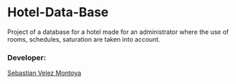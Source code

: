 # Hotel-Data-Base

Project of a database for a hotel made for an administrator where the use of rooms, schedules, saturation are taken into account.

### Developer:

[Sebastian Velez Montoya](https://github.com/SebasttianVelez)
